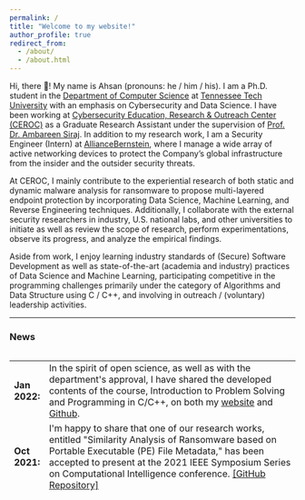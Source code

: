 ```yaml
---
permalink: /
title: "Welcome to my website!"
author_profile: true
redirect_from: 
  - /about/
  - /about.html
---
```


Hi, there 👋! My name is Ahsan (pronouns: he / him / his). I am a Ph.D. student in the [Department of Computer Science](https://www.tntech.edu/engineering/programs/csc/index.php) at [Tennessee Tech University](https://www.tntech.edu/) with an emphasis on Cybersecurity and Data Science. I have been working at [Cybersecurity Education, Research & Outreach Center (CEROC)](https://www.tntech.edu/ceroc/) as a Graduate Research Assistant under the supervision of [Prof. Dr. Ambareen Siraj](https://www.linkedin.com/in/ambareensiraj/). In addition to my research work, I am a Security Engineer (Intern) at [AllianceBernstein](https://www.alliancebernstein.com), where I manage a wide array of active networking devices to protect the Company’s global infrastructure from the insider and the outsider security threats.

At CEROC, I mainly contribute to the experiential research of both static and dynamic malware analysis for ransomware to propose multi-layered
endpoint protection by incorporating Data Science, Machine Learning, and Reverse Engineering techniques. Additionally, I collaborate with the external security researchers in industry, U.S. national labs, and other universities to initiate as well as review the scope of research, perform experimentations, observe its progress, and analyze the empirical findings.

Aside from work, I enjoy learning industry standards of (Secure) Software Development as well as state-of-the-art (academia and industry) practices of Data Science and Machine Learning, participating competitive in the programming challenges primarily under the category of Algorithms and Data Structure using C / C++, and involving in outreach / (voluntary) leadership activities.


---

### **News**

<style>
table, tr, td {
    border: none;
}
</style>
<div style="height:250px;overflow:auto;border:0px;border-collapse: collapse;" >
	<table  border="none" style="border:0px;border-collapse: collapse;" rules="none" >
	<colgroup>
       <col span="1" style="width: 12%;">
       <col span="1" style="width: 88%;">
	</colgroup>

<tr><td> <b> Jan 2022: </b> </td> <td> In the spirit of open science, as well as with the department's approval, I have shared the developed contents of the course, Introduction to Problem Solving and Programming in C/C++, on both my <a href="https://ahsanayub.github.io/teaching/">website</a> and <a href="https://github.com/AhsanAyub/tntech_csc_1300_fall_2021">Github</a>.</td></tr>
<tr><td> <b> Oct 2021: </b> </td> <td> I'm happy to share that one of our research works, entitled "Similarity Analysis of Ransomware based on Portable Executable (PE) File Metadata," has been accepted to present at the 2021 IEEE Symposium Series on Computational Intelligence conference. <a href="https://github.com/AhsanAyub/static_ransomware_analysis">[GitHub Repository]</a></td></tr>
<tr><td> <b> Aug 2021: </b> </td> <td> I have been selected to teach the "Introduction to Problem Solving and Programming in C++" course (a class of 75+ Computer Science Undergraduate Students) this Fall as a Graduate Teaching Associate for the Department of Computer Science, Tennessee Tech University. <a href="https://www.linkedin.com/posts/mdahsanayub_computerscience-teaching-problemsolving-activity-6837125276728741888-4B38/">[LinkedIn Post]</a></td></tr>
<tr><td> <b> July 2021: </b> </td> <td> I had been a part of the NSF AFJROTC Summer Cyber Academy during the months of June and July (6 weeks) as one of the instructors. We virtually hosted 16 cadets across the nation to teach them the Cybersecurity Essentials at Tennessee Technological University. <a href="https://www.linkedin.com/posts/mdahsanayub_im-happy-to-share-that-i-had-been-a-part-activity-6824483338808647680-XFhF/">[LinkedIn Post]</a></td></tr>
<tr><td> <b> June 2021:</b> </td> <td> Our paper, “Domain Generating Algorithm based Malicious Domains Detection,” has been accepted at the 8th IEEE International Conference on Cyber Security and Cloud Computing (<a href="http://www.cloud-conf.net/cscloud/2021/cscloud/index.html">IEEE CSCloud 2021</a>).</td></tr>
<tr><td> <b> Apr 2021: </b> </td> <td> One of our research work has been awarded for the best poster in the 2021 Student Research and Creative Inquiry Day (CS Graduate Track) at Tennessee Tech University. <a href="https://www.linkedin.com/posts/mdahsanayub_research-datascience-cybersecurity-activity-6791168550791974912-tsMk/">[LinkedIn Post]</a></td></tr>	
<tr><td> <b> Dec 2020:</b> </td> <td> During Summer 2020, I mentored six Computer Science undergraduate students (grouped into three teams) to introduce them to Machine Learning and Cybersecurity. The teams submitted their work at the 2020 IEEE ICCIT (International Conference on Computer and Information Technology) and got accepted. <a href="https://www.linkedin.com/posts/mdahsanayub_parameter-optimization-of-classification-activity-6786001818603417600-U6ys">[LinkedIn Post]</a></td></tr>	
<tr><td> <b> Oct 2020:</b> </td> <td> I have been selected to represent the Computer Science (CS) Graduate Students (50+) of Tennessee Tech University in the CS Strategic Planning Core Group during Spring 2021 semester.</td></tr>
<tr><td> <b> Aug 2020:</b> </td> <td> Our paper, “An I/O Request Packet (IRP) Driven Effective Ransomware Detection Scheme using Artificial Neural Network,” has been accepted at the IEEE 21st International Conference on Information Reuse and Integration for Data Science <a href="https://homepages.uc.edu/~niunn/IRI20/">(IEEE IRI 2020)</a>.</td></tr>
<tr><td> <b> Apr 2020:</b> </td> <td> I have successfully completed my Ph.D. pre-proposal research presentation, where I discussed some of the prospective research avenues with my advisory committee members -- <a href="https://www.linkedin.com/in/ambareensiraj/">Dr. Ambareen Siraj</a>, <a href="https://sites.tntech.edu/mrogers/">Dr. Michael Rogers</a>, <a href="https://sites.google.com/view/maanakgupta/home">Dr. Maanak Gupta</a>, <a href="http://sites.tntech.edu/dulybyshev/">Dr. Denis Ulybyshev</a>, and <a href="https://www.cae.tntech.edu/~mmahmoud/">Dr. Mohamed Mahmoud</a>, in fulfillment of my dissertation.</td></tr>
<tr><td><b> Feb 2019:</b> </td> <td> I have completed an online certification course on Neural Networks and Deep Learning, offered by <a href="https://www.deeplearning.ai/">deeplearning.ai</a>. <a href="https://www.coursera.org/account/accomplishments/certificate/MX3FZHRR4QNK">[Certification]</a>. </td></tr> 
<tr><td><b> Dec 2019:</b> </td> <td> I have been selected to give a technical talk on "CyberAWARE Software Engineering" at <a href="https://www.bracu.ac.bd">BRAC University</a> on Mon, Dec. 9 and <a href="https://www.aiub.edu/">American International University-Bangladesh (AIUB)</a> on Wed, Dec. 11.</td></tr>
<tr><td><b> Sep 2019:</b> </td> <td> I have been selected to present a talk on "Encryption and Ciphers Introduction" to mainly Computer Science students at Tennessee Tech University on November 21, 2019. </td></tr>
<tr><td><b> June 2019:</b> </td> <td> I have volunteered at the GenCyber Program at Tennessee Tech University, a week long summer cybersecurity camp for students which has been jointly funded by the National Security Agency (NSA) and the National Science Foundation (NSF). <a href="https://www.linkedin.com/posts/mdahsanayub_cybersecurity-cybersecuritytraining-workforceofthefuture-activity-6550530573415305216-l0bO">[LinkedIn Post]</a> </td></tr>
<tr><td><b> June 2019:</b> </td> <td> I have completed an online certification course on Machine Learning using Python and R, offered by <a href="https://www.udemy.com/">Udemy</a>. <a href="https://www.udemy.com/certificate/UC-XUH6XNNI/">[Certification]</a></td></tr>
</table>
